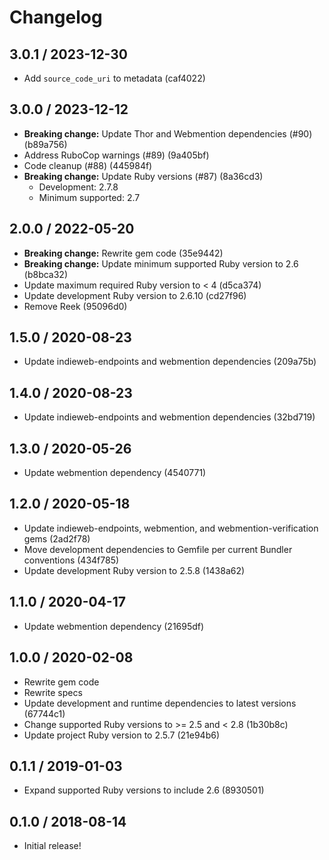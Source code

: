 # Changelog

## 3.0.1 / 2023-12-30

- Add `source_code_uri` to metadata (caf4022)

## 3.0.0 / 2023-12-12

- **Breaking change:** Update Thor and Webmention dependencies (#90) (b89a756)
- Address RuboCop warnings (#89) (9a405bf)
- Code cleanup (#88) (445984f)
- **Breaking change:** Update Ruby versions (#87) (8a36cd3)
  - Development: 2.7.8
  - Minimum supported: 2.7

## 2.0.0 / 2022-05-20

- **Breaking change:** Rewrite gem code (35e9442)
- **Breaking change:** Update minimum supported Ruby version to 2.6 (b8bca32)
- Update maximum required Ruby version to < 4 (d5ca374)
- Update development Ruby version to 2.6.10 (cd27f96)
- Remove Reek (95096d0)

## 1.5.0 / 2020-08-23

- Update indieweb-endpoints and webmention dependencies (209a75b)

## 1.4.0 / 2020-08-23

- Update indieweb-endpoints and webmention dependencies (32bd719)

## 1.3.0 / 2020-05-26

- Update webmention dependency (4540771)

## 1.2.0 / 2020-05-18

- Update indieweb-endpoints, webmention, and webmention-verification gems (2ad2f78)
- Move development dependencies to Gemfile per current Bundler conventions (434f785)
- Update development Ruby version to 2.5.8 (1438a62)

## 1.1.0 / 2020-04-17

- Update webmention dependency (21695df)

## 1.0.0 / 2020-02-08

- Rewrite gem code
- Rewrite specs
- Update development and runtime dependencies to latest versions (67744c1)
- Change supported Ruby versions to >= 2.5 and < 2.8 (1b30b8c)
- Update project Ruby version to 2.5.7 (21e94b6)

## 0.1.1 / 2019-01-03

- Expand supported Ruby versions to include 2.6 (8930501)

## 0.1.0 / 2018-08-14

- Initial release!

